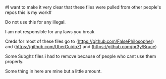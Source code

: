 #I want to make it very clear that these files were pulled from other people's repos this is my work# 

Do not use this for any illegal.

I am not responsible for any laws you break.


Creds for most of these files go to (https://github.com/FalsePhilosopher) and (https://github.com/UberGuidoZ) and (https://github.com/pr3y/Bruce)

Some Subghz files i had to remove because of people who cant use them properly.

Some thing in here are mine but a little amount.
